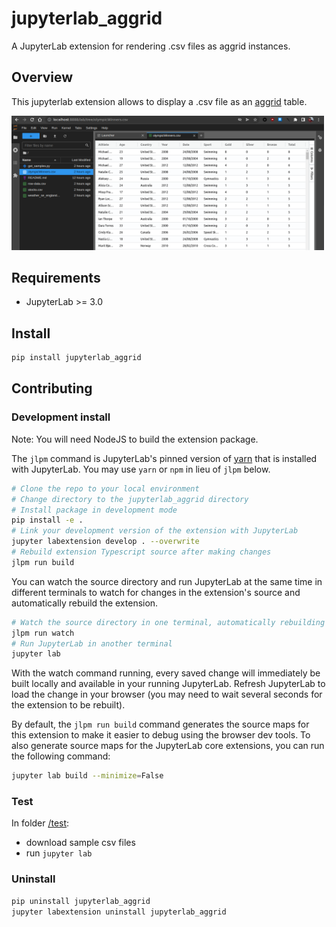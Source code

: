 # jupyterlab_aggrid

A JupyterLab extension for rendering .csv files as aggrid instances.

## Overview

This jupyterlab extension allows to display a .csv file as an [aggrid](https://www.ag-grid.com/) table.

<img src="./img/screenshot-jupyterlab_aggrid.png" width=500px>

## Requirements

- JupyterLab >= 3.0

## Install

```bash
pip install jupyterlab_aggrid
```

## Contributing

### Development install

Note: You will need NodeJS to build the extension package.

The `jlpm` command is JupyterLab's pinned version of
[yarn](https://yarnpkg.com/) that is installed with JupyterLab. You may use
`yarn` or `npm` in lieu of `jlpm` below.

```bash
# Clone the repo to your local environment
# Change directory to the jupyterlab_aggrid directory
# Install package in development mode
pip install -e .
# Link your development version of the extension with JupyterLab
jupyter labextension develop . --overwrite
# Rebuild extension Typescript source after making changes
jlpm run build
```

You can watch the source directory and run JupyterLab at the same time in different terminals to watch for changes in the extension's source and automatically rebuild the extension.

```bash
# Watch the source directory in one terminal, automatically rebuilding when needed
jlpm run watch
# Run JupyterLab in another terminal
jupyter lab
```

With the watch command running, every saved change will immediately be built locally and available in your running JupyterLab. Refresh JupyterLab to load the change in your browser (you may need to wait several seconds for the extension to be rebuilt).

By default, the `jlpm run build` command generates the source maps for this extension to make it easier to debug using the browser dev tools. To also generate source maps for the JupyterLab core extensions, you can run the following command:

```bash
jupyter lab build --minimize=False
```

### Test

In folder [/test](./test):

- download sample csv files
- run `jupyter lab`

### Uninstall

```bash
pip uninstall jupyterlab_aggrid
jupyter labextension uninstall jupyterlab_aggrid
```
